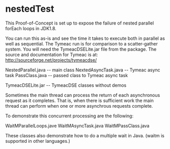 nestedTest
=========

This Proof-of-Concept is set up to expose the failure of nested parallel forEach loops in JDK1.8.

You can run this as-is and see the time it takes to execute both in parallel as well as sequential.
The Tymeac run is for comparison to a scatter-gather system. You will need the TymeacDSELite.jar file from the package. The source and documentation for Tymeac is at:
http://sourceforge.net/projects/tymeacdse/

NestedParallel.java -- main class
NextedAsyncTask.java -- Tymeac async task
PassClass.java -- passed class to Tymeac async task

TymeacDSELite.jar -- TymeacDSE classes without demos

Sometimes the main thread can process the return of each asynchronous request as it completes. That is, when there is sufficient work the main thread can perform when one or more asynchrous requests complete.

To demonstrate this concurrent processing are the following:

WaitMParallelLoops.jave
WaitMAsyncTask.java
WaitMPassClass.java

These classes also demonstrate how to do a multiple wait in Java. (waitm is supported in other languages.)